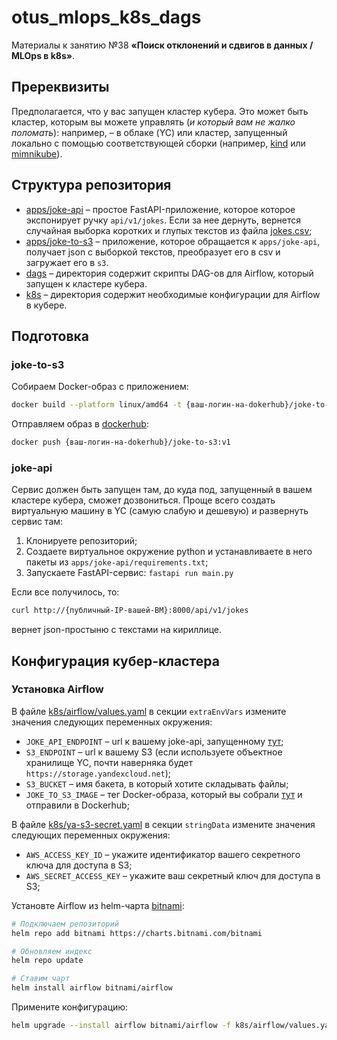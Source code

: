 # otus_mlops_k8s_dags

Материалы к занятию №38 **«Поиск отклонений и сдвигов в данных / MLOps в k8s»**. 

## Пререквизиты

Предполагается, что у вас запущен кластер кубера. Это может быть кластер, которым вы можете управлять (*и который вам не жалко поломать*): например, – в облаке (YC) или кластер, запущенный локально с помощью соответствующей сборки (например, [kind](https://kind.sigs.k8s.io/) или [mimnikube](https://minikube.sigs.k8s.io/docs/)).

## Структура репозитория

* [apps/joke-api](apps/joke-api) – простое FastAPI-приложение, которое которое экспонирует ручку `api/v1/jokes`. Если за нее дернуть, вернется случайная выборка коротких и глупых текстов из файла [jokes.csv](apps/joke-api/data/jokes.csv);
* [apps/joke-to-s3](apps/joke-to-s3) – приложение, которое обращается к `apps/joke-api`, получает json с выборкой текстов, преобразует его в csv и загружает его в `s3`.  
* [dags](dags) – директория содержит скрипты DAG-ов для Airflow, который запущен к кластере кубера.
* [k8s](k8s) – директория содержит необходимые конфигурации для Airflow в кубере. 

## Подготовка

### joke-to-s3

Собираем Docker-образ c приложением:

```bash
docker build --platform linux/amd64 -t {ваш-логин-на-dokerhub}/joke-to-s3:v1 -f Dockerfile
```

Отправляем образ в [dockerhub](https://hub.docker.com/):

```bash
docker push {ваш-логин-на-dokerhub}/joke-to-s3:v1
```

### joke-api

Сервис должен быть запущен там, до куда под, запущенный в вашем кластере кубера, сможет дозвониться. Проще всего создать виртуальную машину в YC (самую слабую и дешевую) и развернуть сервис там:

1. Клонируете репозиторий;
1. Создаете виртуальное окружение python и устанавливаете в него пакеты из `apps/joke-api/requirements.txt`;
1. Запускаете FastAPI-сервис: `fastapi run main.py`

Если все получилось, то:

```bash
curl http://{публичный-IP-вашей-ВМ}:8000/api/v1/jokes
```

вернет json-простыню с текстами на кириллице.

## Конфигурация кубер-кластера

### Установка Airflow

В файле [k8s/airflow/values.yaml](k8s/airflow/values.yaml) в секции `extraEnvVars` измените значения следующих переменных окружения:

* `JOKE_API_ENDPOINT` – url к вашему joke-api, запущенному [тут](#joke-api);
* `S3_ENDPOINT` – url к вашему S3 (если используете объектное хранилище YC, почти наверняка будет `https://storage.yandexcloud.net`);
* `S3_BUCKET` – имя бакета, в который хотите складывать файлы;
* `JOKE_TO_S3_IMAGE` – тег Docker-образа, который вы собрали [тут](#joke-to-s3) и отправили в Dockerhub;

В файле [k8s/ya-s3-secret.yaml](k8s/ya-s3-secret.yaml) в секции `stringData` измените значения следующих переменных окружения:

* `AWS_ACCESS_KEY_ID` – укажите идентификатор вашего секретного ключа для доступа в S3;
* `AWS_SECRET_ACCESS_KEY` – укажите ваш секретный ключ для доступа в S3;

Установте Airflow из helm-чарта [bitnami](https://artifacthub.io/packages/helm/bitnami/airflow):

```bash
# Подключаем репозиторий
helm repo add bitnami https://charts.bitnami.com/bitnami

# Обновляем индекс
helm repo update

# Ставим чарт
helm install airflow bitnami/airflow
```

Примените конфигурацию:

```bash
helm upgrade --install airflow bitnami/airflow -f k8s/airflow/values.yaml --set scheduler.automountServiceAccountToken=true --set worker.automountServiceAccountToken=true --set rbac.create=true
```



